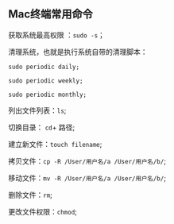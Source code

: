 ## Mac终端常用命令

获取系统最高权限 ：`sudo -s`；

清理系统，也就是执行系统自带的清理脚本：

	sudo periodic daily;

	sudo periodic weekly;

	sudo periodic monthly;

列出文件列表：`ls`;

切换目录： `cd`+ 路径;

建立新文件：`touch filename`;

拷贝文件：`cp -R /User/用户名/a /User/用户名/b/`;

移动文件：`mv -R /User/用户名/a /User/用户名/b/`;

删除文件：`rm`;

更改文件权限：`chmod`;
